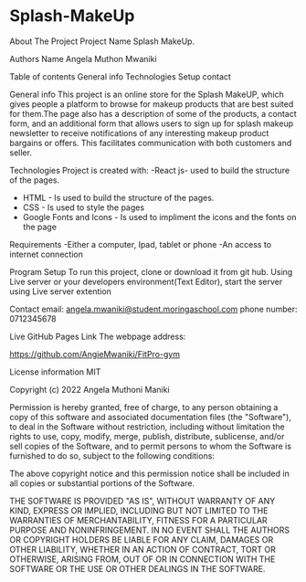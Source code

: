 # Splash-MakeUp
About The Project Project Name Splash MakeUp.

Authors Name Angela Muthon Mwaniki

Table of contents General info Technologies Setup contact

General info This project is an online store for the Splash MakeUP, which gives people a platform to browse for makeup products that are best suited for them.The page also has a description of some of the products, a contact form, and an additional form that allows users to sign up for splash makeup newsletter to receive notifications of any interesting makeup product bargains or offers. This facilitates communication with both customers and seller.

Technologies Project is created with:
-React js- used to build the structure of the pages.
- HTML - Is used to build the structure of the pages.
- CSS - Is used to style the pages
- Google Fonts and Icons - Is used to impliment the icons and the fonts on the page

Requirements -Either a computer, Ipad, tablet or phone -An access to internet connection

Program Setup To run this project, clone or download it from git hub. Using Live server or your developers environment(Text Editor), start the server using Live server extention

Contact email: angela.mwaniki@student.moringaschool.com phone number: 0712345678

Live GitHub Pages Link The webpage address:

https://github.com/AngieMwaniki/FitPro-gym

License information MIT

Copyright (c) 2022 Angela Muthoni Maniki

Permission is hereby granted, free of charge, to any person obtaining a copy of this software and associated documentation files (the "Software"), to deal in the Software without restriction, including without limitation the rights to use, copy, modify, merge, publish, distribute, sublicense, and/or sell copies of the Software, and to permit persons to whom the Software is furnished to do so, subject to the following conditions:

The above copyright notice and this permission notice shall be included in all copies or substantial portions of the Software.

THE SOFTWARE IS PROVIDED "AS IS", WITHOUT WARRANTY OF ANY KIND, EXPRESS OR IMPLIED, INCLUDING BUT NOT LIMITED TO THE WARRANTIES OF MERCHANTABILITY, FITNESS FOR A PARTICULAR PURPOSE AND NONINFRINGEMENT. IN NO EVENT SHALL THE AUTHORS OR COPYRIGHT HOLDERS BE LIABLE FOR ANY CLAIM, DAMAGES OR OTHER LIABILITY, WHETHER IN AN ACTION OF CONTRACT, TORT OR OTHERWISE, ARISING FROM, OUT OF OR IN CONNECTION WITH THE SOFTWARE OR THE USE OR OTHER DEALINGS IN THE SOFTWARE.
